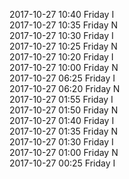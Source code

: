 2017-10-27 10:40 Friday  I  
2017-10-27 10:35 Friday  N  
2017-10-27 10:30 Friday  I  
2017-10-27 10:25 Friday  N  
2017-10-27 10:20 Friday  I  
2017-10-27 10:00 Friday  N  
2017-10-27 06:25 Friday  I  
2017-10-27 06:20 Friday  N  
2017-10-27 01:55 Friday  I  
2017-10-27 01:50 Friday  N  
2017-10-27 01:40 Friday  I  
2017-10-27 01:35 Friday  N  
2017-10-27 01:30 Friday  I  
2017-10-27 01:00 Friday  N  
2017-10-27 00:25 Friday  I  
